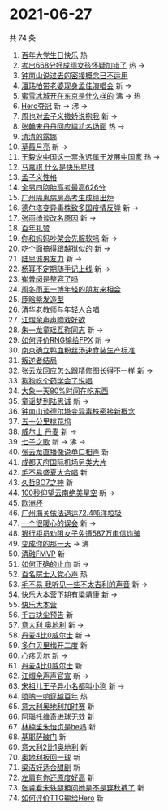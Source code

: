 # 2021-06-27

共 74 条

<!-- BEGIN -->
<!-- 最后更新时间 Sun Jun 27 2021 07:18:02 GMT+0800 (China Standard Time) -->

1. [百年大党生日快乐](https://s.weibo.com//weibo?q=%23%E7%99%BE%E5%B9%B4%E5%A4%A7%E5%85%9A%E7%94%9F%E6%97%A5%E5%BF%AB%E4%B9%90%23&Refer=new_time)
   热
2. [考出668分好成绩女孩怀疑加错了](https://s.weibo.com//weibo?q=%23%E8%80%83%E5%87%BA668%E5%88%86%E5%A5%BD%E6%88%90%E7%BB%A9%E5%A5%B3%E5%AD%A9%E6%80%80%E7%96%91%E5%8A%A0%E9%94%99%E4%BA%86%23&Refer=top)
   热 ->
3. [钟南山说过去的密接概念已不适用](https://s.weibo.com//weibo?q=%23%E9%92%9F%E5%8D%97%E5%B1%B1%E8%AF%B4%E8%BF%87%E5%8E%BB%E7%9A%84%E5%AF%86%E6%8E%A5%E6%A6%82%E5%BF%B5%E5%B7%B2%E4%B8%8D%E9%80%82%E7%94%A8%23&Refer=top)
4. [潘玮柏带老婆现身孟佳演唱会](https://s.weibo.com//weibo?q=%23%E6%BD%98%E7%8E%AE%E6%9F%8F%E5%B8%A6%E8%80%81%E5%A9%86%E7%8E%B0%E8%BA%AB%E5%AD%9F%E4%BD%B3%E6%BC%94%E5%94%B1%E4%BC%9A%23&Refer=top)
   新 ->
5. [蜜雪冰城开在东京是什么样的](https://s.weibo.com//weibo?q=%23%E8%9C%9C%E9%9B%AA%E5%86%B0%E5%9F%8E%E5%BC%80%E5%9C%A8%E4%B8%9C%E4%BA%AC%E6%98%AF%E4%BB%80%E4%B9%88%E6%A0%B7%E7%9A%84%23&Refer=top)
   沸 -> 热
6. [Hero夺冠](https://s.weibo.com//weibo?q=%23Hero%E5%A4%BA%E5%86%A0%23&Refer=top)
   新 -> 沸 ->
7. [周也对孟子义撒娇说抱我](https://s.weibo.com//weibo?q=%23%E5%91%A8%E4%B9%9F%E5%AF%B9%E5%AD%9F%E5%AD%90%E4%B9%89%E6%92%92%E5%A8%87%E8%AF%B4%E6%8A%B1%E6%88%91%23&Refer=top)
   新 ->
8. [张翰宋丹丹回应尴尬名场面](https://s.weibo.com//weibo?q=%23%E5%BC%A0%E7%BF%B0%E5%AE%8B%E4%B8%B9%E4%B8%B9%E5%9B%9E%E5%BA%94%E5%B0%B4%E5%B0%AC%E5%90%8D%E5%9C%BA%E9%9D%A2%23&Refer=top)
   热 ->
9. [清清的露娜](https://s.weibo.com//weibo?q=%23%E6%B8%85%E6%B8%85%E7%9A%84%E9%9C%B2%E5%A8%9C%23&Refer=top)
10. [草莓月亮](https://s.weibo.com//weibo?q=%23%E8%8D%89%E8%8E%93%E6%9C%88%E4%BA%AE%23&Refer=top)
    新 ->
11. [王毅说中国这一票永远属于发展中国家](https://s.weibo.com//weibo?q=%23%E7%8E%8B%E6%AF%85%E8%AF%B4%E4%B8%AD%E5%9B%BD%E8%BF%99%E4%B8%80%E7%A5%A8%E6%B0%B8%E8%BF%9C%E5%B1%9E%E4%BA%8E%E5%8F%91%E5%B1%95%E4%B8%AD%E5%9B%BD%E5%AE%B6%23&Refer=top)
    热 ->
12. [马嘉祺 什么是快乐星球](https://s.weibo.com//weibo?q=%E9%A9%AC%E5%98%89%E7%A5%BA%20%E4%BB%80%E4%B9%88%E6%98%AF%E5%BF%AB%E4%B9%90%E6%98%9F%E7%90%83&Refer=top)
13. [孟子义性格](https://s.weibo.com//weibo?q=%23%E5%AD%9F%E5%AD%90%E4%B9%89%E6%80%A7%E6%A0%BC%23&Refer=top)
14. [全男四胞胎高考最高626分](https://s.weibo.com//weibo?q=%23%E5%85%A8%E7%94%B7%E5%9B%9B%E8%83%9E%E8%83%8E%E9%AB%98%E8%80%83%E6%9C%80%E9%AB%98626%E5%88%86%23&Refer=top)
15. [广州隔离病房高考生成绩出炉](https://s.weibo.com//weibo?q=%23%E5%B9%BF%E5%B7%9E%E9%9A%94%E7%A6%BB%E7%97%85%E6%88%BF%E9%AB%98%E8%80%83%E7%94%9F%E6%88%90%E7%BB%A9%E5%87%BA%E7%82%89%23&Refer=top)
16. [德尔塔变异毒株致多国疫情反弹](https://s.weibo.com//weibo?q=%23%E5%BE%B7%E5%B0%94%E5%A1%94%E5%8F%98%E5%BC%82%E6%AF%92%E6%A0%AA%E8%87%B4%E5%A4%9A%E5%9B%BD%E7%96%AB%E6%83%85%E5%8F%8D%E5%BC%B9%23&Refer=top)
    新 ->
17. [张雨绮谈改名原因](https://s.weibo.com//weibo?q=%23%E5%BC%A0%E9%9B%A8%E7%BB%AE%E8%B0%88%E6%94%B9%E5%90%8D%E5%8E%9F%E5%9B%A0%23&Refer=top)
    新 ->
18. [百年礼赞](https://s.weibo.com//weibo?q=%23%E7%99%BE%E5%B9%B4%E7%A4%BC%E8%B5%9E%23&Refer=top)
19. [你和妈妈吵架会先服软吗](https://s.weibo.com//weibo?q=%23%E4%BD%A0%E5%92%8C%E5%A6%88%E5%A6%88%E5%90%B5%E6%9E%B6%E4%BC%9A%E5%85%88%E6%9C%8D%E8%BD%AF%E5%90%97%23&Refer=top)
    新 ->
20. [吃个面搞得跟越狱似的](https://s.weibo.com//weibo?q=%23%E5%90%83%E4%B8%AA%E9%9D%A2%E6%90%9E%E5%BE%97%E8%B7%9F%E8%B6%8A%E7%8B%B1%E4%BC%BC%E7%9A%84%23&Refer=top)
    新 ->
21. [陆思诚男友力](https://s.weibo.com//weibo?q=%23%E9%99%86%E6%80%9D%E8%AF%9A%E7%94%B7%E5%8F%8B%E5%8A%9B%23&Refer=top)
    新 ->
22. [杨幂不定期随手记上线](https://s.weibo.com//weibo?q=%23%E6%9D%A8%E5%B9%82%E4%B8%8D%E5%AE%9A%E6%9C%9F%E9%9A%8F%E6%89%8B%E8%AE%B0%E4%B8%8A%E7%BA%BF%23&Refer=top)
    新 ->
23. [崔普闵是整容了吗](https://s.weibo.com//weibo?q=%23%E5%B4%94%E6%99%AE%E9%97%B5%E6%98%AF%E6%95%B4%E5%AE%B9%E4%BA%86%E5%90%97%23&Refer=top)
24. [周冬雨王一博年轻的朋友来相会](https://s.weibo.com//weibo?q=%23%E5%91%A8%E5%86%AC%E9%9B%A8%E7%8E%8B%E4%B8%80%E5%8D%9A%E5%B9%B4%E8%BD%BB%E7%9A%84%E6%9C%8B%E5%8F%8B%E6%9D%A5%E7%9B%B8%E4%BC%9A%23&Refer=top)
25. [鹿晗紫发造型](https://s.weibo.com//weibo?q=%23%E9%B9%BF%E6%99%97%E7%B4%AB%E5%8F%91%E9%80%A0%E5%9E%8B%23&Refer=top)
26. [清华老教师与年轻人合唱](https://s.weibo.com//weibo?q=%23%E6%B8%85%E5%8D%8E%E8%80%81%E6%95%99%E5%B8%88%E4%B8%8E%E5%B9%B4%E8%BD%BB%E4%BA%BA%E5%90%88%E5%94%B1%23&Refer=top)
27. [江熠余声声吻戏好欲](https://s.weibo.com//weibo?q=%23%E6%B1%9F%E7%86%A0%E4%BD%99%E5%A3%B0%E5%A3%B0%E5%90%BB%E6%88%8F%E5%A5%BD%E6%AC%B2%23&Refer=top)
28. [朱一龙童瑶互称同志](https://s.weibo.com//weibo?q=%23%E6%9C%B1%E4%B8%80%E9%BE%99%E7%AB%A5%E7%91%B6%E4%BA%92%E7%A7%B0%E5%90%8C%E5%BF%97%23&Refer=top)
    新 ->
29. [如何评价RNG输给FPX](https://s.weibo.com//weibo?q=%23%E5%A6%82%E4%BD%95%E8%AF%84%E4%BB%B7RNG%E8%BE%93%E7%BB%99FPX%23&Refer=top)
    新 ->
30. [南京确立鸭血粉丝汤速食装生产标准](https://s.weibo.com//weibo?q=%23%E5%8D%97%E4%BA%AC%E7%A1%AE%E7%AB%8B%E9%B8%AD%E8%A1%80%E7%B2%89%E4%B8%9D%E6%B1%A4%E9%80%9F%E9%A3%9F%E8%A3%85%E7%94%9F%E4%BA%A7%E6%A0%87%E5%87%86%23&Refer=top)
31. [叛逆者结局](https://s.weibo.com//weibo?q=%23%E5%8F%9B%E9%80%86%E8%80%85%E7%BB%93%E5%B1%80%23&Refer=top)
32. [张云龙回应怎么跟精修图长得不一样](https://s.weibo.com//weibo?q=%23%E5%BC%A0%E4%BA%91%E9%BE%99%E5%9B%9E%E5%BA%94%E6%80%8E%E4%B9%88%E8%B7%9F%E7%B2%BE%E4%BF%AE%E5%9B%BE%E9%95%BF%E5%BE%97%E4%B8%8D%E4%B8%80%E6%A0%B7%23&Refer=top)
    新 ->
33. [狗狗吃个药学会了说唱](https://s.weibo.com//weibo?q=%23%E7%8B%97%E7%8B%97%E5%90%83%E4%B8%AA%E8%8D%AF%E5%AD%A6%E4%BC%9A%E4%BA%86%E8%AF%B4%E5%94%B1%23&Refer=top)
34. [大象一天80%时间在吃东西](https://s.weibo.com//weibo?q=%23%E5%A4%A7%E8%B1%A1%E4%B8%80%E5%A4%A980%25%E6%97%B6%E9%97%B4%E5%9C%A8%E5%90%83%E4%B8%9C%E8%A5%BF%23&Refer=top)
35. [童谣梦到陆思诚](https://s.weibo.com//weibo?q=%23%E7%AB%A5%E8%B0%A3%E6%A2%A6%E5%88%B0%E9%99%86%E6%80%9D%E8%AF%9A%23&Refer=top)
    新 ->
36. [钟南山谈德尔塔变异毒株密接新概念](https://s.weibo.com//weibo?q=%23%E9%92%9F%E5%8D%97%E5%B1%B1%E8%B0%88%E5%BE%B7%E5%B0%94%E5%A1%94%E5%8F%98%E5%BC%82%E6%AF%92%E6%A0%AA%E5%AF%86%E6%8E%A5%E6%96%B0%E6%A6%82%E5%BF%B5%23&Refer=top)
37. [五十公里桃花坞](https://s.weibo.com//weibo?q=%E4%BA%94%E5%8D%81%E5%85%AC%E9%87%8C%E6%A1%83%E8%8A%B1%E5%9D%9E&Refer=top)
38. [威尔士 丹麦](https://s.weibo.com//weibo?q=%E5%A8%81%E5%B0%94%E5%A3%AB%20%E4%B8%B9%E9%BA%A6&Refer=top)
    新 ->
39. [七子之歌](https://s.weibo.com//weibo?q=%23%E4%B8%83%E5%AD%90%E4%B9%8B%E6%AD%8C%23&Refer=top)
    新 -> 沸 ->
40. [张云龙直播像说单口相声](https://s.weibo.com//weibo?q=%23%E5%BC%A0%E4%BA%91%E9%BE%99%E7%9B%B4%E6%92%AD%E5%83%8F%E8%AF%B4%E5%8D%95%E5%8F%A3%E7%9B%B8%E5%A3%B0%23&Refer=top)
    新
41. [成都天府国际机场另类大片](https://s.weibo.com//weibo?q=%23%E6%88%90%E9%83%BD%E5%A4%A9%E5%BA%9C%E5%9B%BD%E9%99%85%E6%9C%BA%E5%9C%BA%E5%8F%A6%E7%B1%BB%E5%A4%A7%E7%89%87%23&Refer=top)
42. [毛不易盛夏大合唱](https://s.weibo.com//weibo?q=%23%E6%AF%9B%E4%B8%8D%E6%98%93%E7%9B%9B%E5%A4%8F%E5%A4%A7%E5%90%88%E5%94%B1%23&Refer=top)
    新
43. [久哲BO7之神](https://s.weibo.com//weibo?q=%23%E4%B9%85%E5%93%B2BO7%E4%B9%8B%E7%A5%9E%23&Refer=top)
    新
44. [100秒仰望云南绝美星空](https://s.weibo.com//weibo?q=%23100%E7%A7%92%E4%BB%B0%E6%9C%9B%E4%BA%91%E5%8D%97%E7%BB%9D%E7%BE%8E%E6%98%9F%E7%A9%BA%23&Refer=top)
    新 ->
45. [欧洲杯](https://s.weibo.com//weibo?q=%E6%AC%A7%E6%B4%B2%E6%9D%AF&Refer=top)
46. [广州海关依法退运72.4吨洋垃圾](https://s.weibo.com//weibo?q=%23%E5%B9%BF%E5%B7%9E%E6%B5%B7%E5%85%B3%E4%BE%9D%E6%B3%95%E9%80%80%E8%BF%9072.4%E5%90%A8%E6%B4%8B%E5%9E%83%E5%9C%BE%23&Refer=top)
47. [一个很暖心的误会](https://s.weibo.com//weibo?q=%23%E4%B8%80%E4%B8%AA%E5%BE%88%E6%9A%96%E5%BF%83%E7%9A%84%E8%AF%AF%E4%BC%9A%23&Refer=top)
    新 ->
48. [银行柜员劝阻女子免遭587万电信诈骗](https://s.weibo.com//weibo?q=%23%E9%93%B6%E8%A1%8C%E6%9F%9C%E5%91%98%E5%8A%9D%E9%98%BB%E5%A5%B3%E5%AD%90%E5%85%8D%E9%81%AD587%E4%B8%87%E7%94%B5%E4%BF%A1%E8%AF%88%E9%AA%97%23&Refer=top)
49. [变成你的那一天](https://s.weibo.com//weibo?q=%E5%8F%98%E6%88%90%E4%BD%A0%E7%9A%84%E9%82%A3%E4%B8%80%E5%A4%A9&Refer=top)
    -> 沸
50. [清融FMVP](https://s.weibo.com//weibo?q=%E6%B8%85%E8%9E%8DFMVP&Refer=top) 新
51. [如何正确的止血](https://s.weibo.com//weibo?q=%23%E5%A6%82%E4%BD%95%E6%AD%A3%E7%A1%AE%E7%9A%84%E6%AD%A2%E8%A1%80%23&Refer=top)
    新 ->
52. [百名院士入党心声](https://s.weibo.com//weibo?q=%23%E7%99%BE%E5%90%8D%E9%99%A2%E5%A3%AB%E5%85%A5%E5%85%9A%E5%BF%83%E5%A3%B0%23&Refer=new_time)
    热
53. [毛不易
    我听见一些不太吉利的声音](https://s.weibo.com//weibo?q=%E6%AF%9B%E4%B8%8D%E6%98%93%20%E6%88%91%E5%90%AC%E8%A7%81%E4%B8%80%E4%BA%9B%E4%B8%8D%E5%A4%AA%E5%90%89%E5%88%A9%E7%9A%84%E5%A3%B0%E9%9F%B3&Refer=top)
    新 ->
54. [快乐大本营下期有梁靖康](https://s.weibo.com//weibo?q=%23%E5%BF%AB%E4%B9%90%E5%A4%A7%E6%9C%AC%E8%90%A5%E4%B8%8B%E6%9C%9F%E6%9C%89%E6%A2%81%E9%9D%96%E5%BA%B7%23&Refer=top)
    新 ->
55. [快乐大本营](https://s.weibo.com//weibo?q=%E5%BF%AB%E4%B9%90%E5%A4%A7%E6%9C%AC%E8%90%A5&Refer=top)
56. [千古玦尘预告](https://s.weibo.com//weibo?q=%23%E5%8D%83%E5%8F%A4%E7%8E%A6%E5%B0%98%E9%A2%84%E5%91%8A%23&Refer=top)
    新
57. [意大利 奥地利](https://s.weibo.com//weibo?q=%E6%84%8F%E5%A4%A7%E5%88%A9%20%E5%A5%A5%E5%9C%B0%E5%88%A9&Refer=top)
    新 ->
58. [丹麦4比0威尔士](https://s.weibo.com//weibo?q=%23%E4%B8%B9%E9%BA%A64%E6%AF%940%E5%A8%81%E5%B0%94%E5%A3%AB%23&Refer=top)
    新 ->
59. [多尔贝里梅开二度](https://s.weibo.com//weibo?q=%E5%A4%9A%E5%B0%94%E8%B4%9D%E9%87%8C%E6%A2%85%E5%BC%80%E4%BA%8C%E5%BA%A6&Refer=top)
    新
60. [心疼贝尔](https://s.weibo.com//weibo?q=%E5%BF%83%E7%96%BC%E8%B4%9D%E5%B0%94&Refer=top)
    新 ->
61. [丹麦4比0威尔士](https://s.weibo.com//weibo?q=%E4%B8%B9%E9%BA%A64%E6%AF%940%E5%A8%81%E5%B0%94%E5%A3%AB&Refer=top)
    新
62. [江熠余声声官宣](https://s.weibo.com//weibo?q=%23%E6%B1%9F%E7%86%A0%E4%BD%99%E5%A3%B0%E5%A3%B0%E5%AE%98%E5%AE%A3%23&Refer=top)
    新 ->
63. [宋祖儿王子异小名都叫小狗](https://s.weibo.com//weibo?q=%23%E5%AE%8B%E7%A5%96%E5%84%BF%E7%8E%8B%E5%AD%90%E5%BC%82%E5%B0%8F%E5%90%8D%E9%83%BD%E5%8F%AB%E5%B0%8F%E7%8B%97%23&Refer=top)
    新 ->
64. [唢呐一响穿越百年](https://s.weibo.com//weibo?q=%23%E5%94%A2%E5%91%90%E4%B8%80%E5%93%8D%E7%A9%BF%E8%B6%8A%E7%99%BE%E5%B9%B4%23&Refer=new_time)
    热
65. [意大利奥地利加时赛](https://s.weibo.com//weibo?q=%E6%84%8F%E5%A4%A7%E5%88%A9%E5%A5%A5%E5%9C%B0%E5%88%A9%E5%8A%A0%E6%97%B6%E8%B5%9B&Refer=top)
    新
66. [阿瑙托维奇进球无效](https://s.weibo.com//weibo?q=%E9%98%BF%E7%91%99%E6%89%98%E7%BB%B4%E5%A5%87%E8%BF%9B%E7%90%83%E6%97%A0%E6%95%88&Refer=top)
    新
67. [林楠笙朱怡贞是he吗](https://s.weibo.com//weibo?q=%23%E6%9E%97%E6%A5%A0%E7%AC%99%E6%9C%B1%E6%80%A1%E8%B4%9E%E6%98%AFhe%E5%90%97%23&Refer=top)
    新
68. [基耶萨破门](https://s.weibo.com//weibo?q=%E5%9F%BA%E8%80%B6%E8%90%A8%E7%A0%B4%E9%97%A8&Refer=top)
    新
69. [意大利2比1奥地利](https://s.weibo.com//weibo?q=%23%E6%84%8F%E5%A4%A7%E5%88%A92%E6%AF%941%E5%A5%A5%E5%9C%B0%E5%88%A9%23&Refer=top)
    新
70. [奥地利扳回一球](https://s.weibo.com//weibo?q=%E5%A5%A5%E5%9C%B0%E5%88%A9%E6%89%B3%E5%9B%9E%E4%B8%80%E7%90%83&Refer=top)
    新
71. [梁洁好适合甜剧](https://s.weibo.com//weibo?q=%23%E6%A2%81%E6%B4%81%E5%A5%BD%E9%80%82%E5%90%88%E7%94%9C%E5%89%A7%23&Refer=top)
    新
72. [左肩有你还原度好高](https://s.weibo.com//weibo?q=%23%E5%B7%A6%E8%82%A9%E6%9C%89%E4%BD%A0%E8%BF%98%E5%8E%9F%E5%BA%A6%E5%A5%BD%E9%AB%98%23&Refer=top)
    新
73. [张睿看宋轶腿粗问她是不是穿秋裤了](https://s.weibo.com//weibo?q=%23%E5%BC%A0%E7%9D%BF%E7%9C%8B%E5%AE%8B%E8%BD%B6%E8%85%BF%E7%B2%97%E9%97%AE%E5%A5%B9%E6%98%AF%E4%B8%8D%E6%98%AF%E7%A9%BF%E7%A7%8B%E8%A3%A4%E4%BA%86%23&Refer=top)
    新
74. [如何评价TTG输给Hero](https://s.weibo.com//weibo?q=%23%E5%A6%82%E4%BD%95%E8%AF%84%E4%BB%B7TTG%E8%BE%93%E7%BB%99Hero%23&Refer=top)
    新

<!-- END -->
